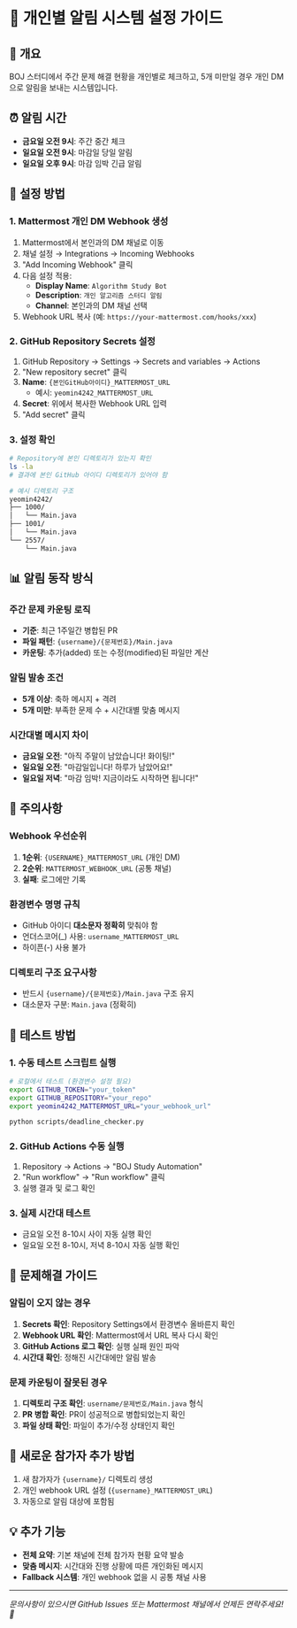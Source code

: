 # 📱 개인별 알림 시스템 설정 가이드

## 🎯 개요

BOJ 스터디에서 주간 문제 해결 현황을 개인별로 체크하고, 5개 미만일 경우 개인 DM으로 알림을 보내는 시스템입니다.

## ⏰ 알림 시간

- **금요일 오전 9시**: 주간 중간 체크
- **일요일 오전 9시**: 마감일 당일 알림
- **일요일 오후 9시**: 마감 임박 긴급 알림

## 🔧 설정 방법

### 1. Mattermost 개인 DM Webhook 생성

1. Mattermost에서 본인과의 DM 채널로 이동
2. 채널 설정 → Integrations → Incoming Webhooks
3. "Add Incoming Webhook" 클릭
4. 다음 설정 적용:
   - **Display Name**: `Algorithm Study Bot`
   - **Description**: `개인 알고리즘 스터디 알림`
   - **Channel**: 본인과의 DM 채널 선택
5. Webhook URL 복사 (예: `https://your-mattermost.com/hooks/xxx`)

### 2. GitHub Repository Secrets 설정

1. GitHub Repository → Settings → Secrets and variables → Actions
2. "New repository secret" 클릭
3. **Name**: `{본인GitHub아이디}_MATTERMOST_URL`
   - 예시: `yeomin4242_MATTERMOST_URL`
4. **Secret**: 위에서 복사한 Webhook URL 입력
5. "Add secret" 클릭

### 3. 설정 확인

```bash
# Repository에 본인 디렉토리가 있는지 확인
ls -la
# 결과에 본인 GitHub 아이디 디렉토리가 있어야 함

# 예시 디렉토리 구조
yeomin4242/
├── 1000/
│   └── Main.java
├── 1001/
│   └── Main.java
└── 2557/
    └── Main.java
```

## 📊 알림 동작 방식

### 주간 문제 카운팅 로직

- **기준**: 최근 1주일간 병합된 PR
- **파일 패턴**: `{username}/{문제번호}/Main.java`
- **카운팅**: 추가(added) 또는 수정(modified)된 파일만 계산

### 알림 발송 조건

- **5개 이상**: 축하 메시지 + 격려
- **5개 미만**: 부족한 문제 수 + 시간대별 맞춤 메시지

### 시간대별 메시지 차이

- **금요일 오전**: "아직 주말이 남았습니다! 화이팅!"
- **일요일 오전**: "마감일입니다! 하루가 남았어요!"
- **일요일 저녁**: "마감 임박! 지금이라도 시작하면 됩니다!"

## 🚨 주의사항

### Webhook 우선순위

1. **1순위**: `{USERNAME}_MATTERMOST_URL` (개인 DM)
2. **2순위**: `MATTERMOST_WEBHOOK_URL` (공통 채널)
3. **실패**: 로그에만 기록

### 환경변수 명명 규칙

- GitHub 아이디 **대소문자 정확히** 맞춰야 함
- 언더스코어(\_) 사용: `username_MATTERMOST_URL`
- 하이픈(-) 사용 불가

### 디렉토리 구조 요구사항

- 반드시 `{username}/{문제번호}/Main.java` 구조 유지
- 대소문자 구분: `Main.java` (정확히)

## 🧪 테스트 방법

### 1. 수동 테스트 스크립트 실행

```bash
# 로컬에서 테스트 (환경변수 설정 필요)
export GITHUB_TOKEN="your_token"
export GITHUB_REPOSITORY="your_repo"
export yeomin4242_MATTERMOST_URL="your_webhook_url"

python scripts/deadline_checker.py
```

### 2. GitHub Actions 수동 실행

1. Repository → Actions → "BOJ Study Automation"
2. "Run workflow" → "Run workflow" 클릭
3. 실행 결과 및 로그 확인

### 3. 실제 시간대 테스트

- 금요일 오전 8-10시 사이 자동 실행 확인
- 일요일 오전 8-10시, 저녁 8-10시 자동 실행 확인

## 📝 문제해결 가이드

### 알림이 오지 않는 경우

1. **Secrets 확인**: Repository Settings에서 환경변수 올바른지 확인
2. **Webhook URL 확인**: Mattermost에서 URL 복사 다시 확인
3. **GitHub Actions 로그 확인**: 실행 실패 원인 파악
4. **시간대 확인**: 정해진 시간대에만 알림 발송

### 문제 카운팅이 잘못된 경우

1. **디렉토리 구조 확인**: `username/문제번호/Main.java` 형식
2. **PR 병합 확인**: PR이 성공적으로 병합되었는지 확인
3. **파일 상태 확인**: 파일이 추가/수정 상태인지 확인

## 🔄 새로운 참가자 추가 방법

1. 새 참가자가 `{username}/` 디렉토리 생성
2. 개인 webhook URL 설정 (`{username}_MATTERMOST_URL`)
3. 자동으로 알림 대상에 포함됨

## 💡 추가 기능

- **전체 요약**: 기본 채널에 전체 참가자 현황 요약 발송
- **맞춤 메시지**: 시간대와 진행 상황에 따른 개인화된 메시지
- **Fallback 시스템**: 개인 webhook 없을 시 공통 채널 사용

---

_문의사항이 있으시면 GitHub Issues 또는 Mattermost 채널에서 언제든 연락주세요! 🚀_
